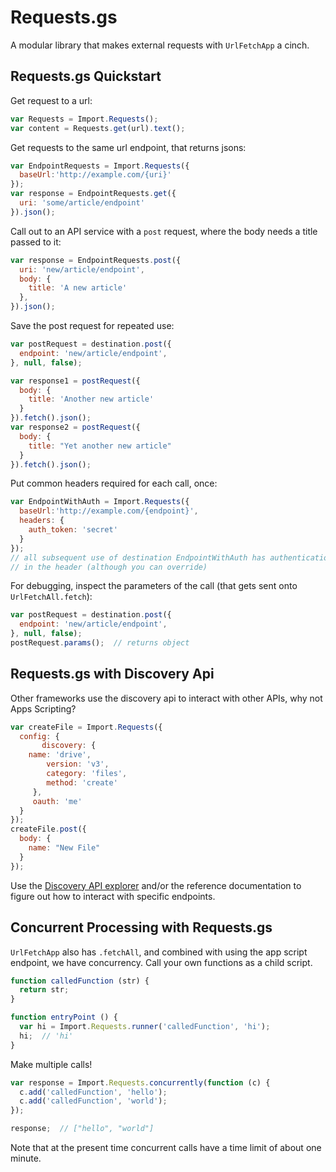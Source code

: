 # Requests.gs

A modular library that makes external requests with `UrlFetchApp` a cinch.

## Requests.gs Quickstart

Get request to a url:

```js
var Requests = Import.Requests();
var content = Requests.get(url).text();
```

Get requests to the same url endpoint, that returns jsons:

```js
var EndpointRequests = Import.Requests({
  baseUrl:'http://example.com/{uri}'
});
var response = EndpointRequests.get({
  uri: 'some/article/endpoint'
}).json();
```

Call out to an API service with a `post` request, where the body needs a title passed to it:

```js
var response = EndpointRequests.post({
  uri: 'new/article/endpoint',
  body: {
    title: 'A new article'
  },
}).json();
```

Save the post request for repeated use:

```js
var postRequest = destination.post({
  endpoint: 'new/article/endpoint',
}, null, false);

var response1 = postRequest({
  body: {
    title: 'Another new article'
  }
}).fetch().json();
var response2 = postRequest({
  body: {
    title: "Yet another new article"
  }
}).fetch().json();
```

Put common headers required for each call, once:

```js
var EndpointWithAuth = Import.Requests({
  baseUrl:'http://example.com/{endpoint}',
  headers: {
    auth_token: 'secret'
  }
});
// all subsequent use of destination EndpointWithAuth has authentication token 
// in the header (although you can override)
```

For debugging, inspect the parameters of the call (that gets sent onto `UrlFetchAll.fetch`):

```js
var postRequest = destination.post({
  endpoint: 'new/article/endpoint',
}, null, false);
postRequest.params();  // returns object
```

## Requests.gs with Discovery Api

Other frameworks use the discovery api to interact with other APIs, why not Apps Scripting?

```js
var createFile = Import.Requests({
  config: {
       discovery: {
    name: 'drive',
        version: 'v3',
        category: 'files',
        method: 'create'
     },
     oauth: 'me'
  }
});
createFile.post({
  body: {
    name: "New File"
  }
});
```

Use the [Discovery API explorer](https://developers.google.com/apis-explorer/#p/discovery/v1/discovery.apis.getRest) and/or the reference documentation to figure out how to interact with specific endpoints.

## Concurrent Processing with Requests.gs

`UrlFetchApp` also has `.fetchAll`, and combined with using the app script endpoint, we have concurrency. Call your own functions as a child script.

```js
function calledFunction (str) {
  return str;
}

function entryPoint () {
  var hi = Import.Requests.runner('calledFunction', 'hi');
  hi;  // 'hi'
}
```

Make multiple calls!

```js
var response = Import.Requests.concurrently(function (c) {
  c.add('calledFunction', 'hello');
  c.add('calledFunction', 'world');
});

response;  // ["hello", "world"]
```

Note that at the present time concurrent calls have a time limit of about one minute.
